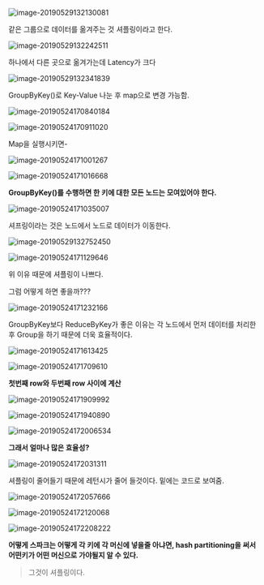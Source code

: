 

![image-20190529132130081](http://ww3.sinaimg.cn/large/006tNc79gy1g3i2jbskwpj30rt0duwke.jpg)



같은 그룹으로  데이터를 옮겨주는 것 셔플링이라고 한다.



![image-20190529132242511](http://ww4.sinaimg.cn/large/006tNc79gy1g3i2kkhxdyj30rv0f9qaa.jpg)



하나에서 다른 곳으로 옮겨가는데 Latency가 크다



![image-20190529132341839](http://ww4.sinaimg.cn/large/006tNc79gy1g3i2lm4qrxj30p50eujwa.jpg)



GroupByKey()로 Key-Value 나눈 후 map으로 변경 가능함.



![image-20190524170840184](https://ws4.sinaimg.cn/large/006tNc79gy1g3ch0gi1mgj30l60bd43k.jpg)







![image-20190524170911020](https://ws4.sinaimg.cn/large/006tNc79gy1g3ch0olvapj30nk0ebgpg.jpg)



Map을 실행시키면- 

![image-20190524171001267](https://ws2.sinaimg.cn/large/006tNc79gy1g3ch1jkgpkj30ow0dxdju.jpg)



![image-20190524171016668](https://ws1.sinaimg.cn/large/006tNc79gy1g3ch1tk71ej30mi0cfjxn.jpg)



**GroupByKey()를 수행하면 한 키에 대한 모든 노드는 모여있어야 한다.**



![image-20190524171035007](https://ws4.sinaimg.cn/large/006tNc79gy1g3ch257ms9j30oo0dxjwv.jpg)



셔프링이라는 것은 노드에서 노드로 데이터가 이동한다.

![image-20190529132752450](http://ww1.sinaimg.cn/large/006tNc79gy1g3i2pxxep6j30sc070423.jpg)





![image-20190524171129646](https://ws2.sinaimg.cn/large/006tNc79gy1g3ch331z0yj30m90erjwk.jpg)

위 이유 때문에 셔플링이 나쁘다.



그럼 어떻게 하면 좋을까???

![image-20190524171232166](https://ws2.sinaimg.cn/large/006tNc79gy1g3ch465pptj30ol0emtdb.jpg)	



GroupByKey보다 ReduceByKey가 좋은 이유는 각 노드에서 먼저 데이터를 처리한 후 Group을 하기 때문에 더욱 효율적이다.

![image-20190524171613425](https://ws3.sinaimg.cn/large/006tNc79gy1g3ch80ebvwj30mo0d6q79.jpg)



![image-20190524171709610](https://ws3.sinaimg.cn/large/006tNc79gy1g3ch8zdb3kj30mp0dzwky.jpg)



**첫번째 row와 두번째 row 사이에 계산**

![image-20190524171909992](https://ws1.sinaimg.cn/large/006tNc79gy1g3chb2ew5wj30my0aytc6.jpg)



![image-20190524171940890](https://ws1.sinaimg.cn/large/006tNc79gy1g3chblof3xj30p20e7q7r.jpg)



![image-20190524172006534](https://ws3.sinaimg.cn/large/006tNc79gy1g3chc1gk0fj30p70dldlt.jpg)



**그래서 얼마나 많은 효율성?**



![image-20190524172031311](https://ws4.sinaimg.cn/large/006tNc79gy1g3chcgzbd2j30mn07e77f.jpg)



 셔플링이 줄어들기 때문에 레턴시가 줄어 들것이다. 밑에는 코드로 보여줌.



![image-20190524172057666](https://ws4.sinaimg.cn/large/006tNc79gy1g3chcx7xxfj30le0a4gog.jpg)





![image-20190524172120068](https://ws1.sinaimg.cn/large/006tNc79gy1g3chdber0ij30n10cv0wo.jpg)



![image-20190524172208222](https://ws4.sinaimg.cn/large/006tNc79gy1g3che5d9d8j30n20dptdt.jpg)



**어떻게 스파크는 어떻게 각 키에 각 머신에 넣을줄 아냐면, hash partitioning을 써서 어떤키가 어떤 머신으로 가야될지 알 수 있다.** 

> 그것이 셔플링이다.

